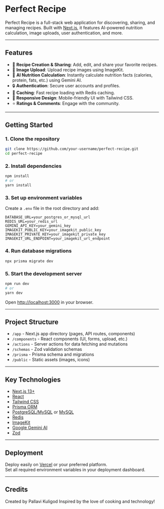 # Perfect Recipe

Perfect Recipe is a full-stack web application for discovering, sharing, and managing recipes. Built with [Next.js](https://nextjs.org), it features AI-powered nutrition calculation, image uploads, user authentication, and more.

---

## Features

- 🥗 **Recipe Creation & Sharing**: Add, edit, and share your favorite recipes.
- 📸 **Image Upload**: Upload recipe images using ImageKit.
- 🤖 **AI Nutrition Calculation**: Instantly calculate nutrition facts (calories, protein, fats, etc.) using Gemini AI.
- 🔒 **Authentication**: Secure user accounts and profiles.
- 💾 **Caching**: Fast recipe loading with Redis caching.
- 📱 **Responsive Design**: Mobile-friendly UI with Tailwind CSS.
- ⭐ **Ratings & Comments**: Engage with the community.

---

## Getting Started

### 1. Clone the repository

```bash
git clone https://github.com/your-username/perfect-recipe.git
cd perfect-recipe
```

### 2. Install dependencies

```bash
npm install
# or
yarn install
```

### 3. Set up environment variables

Create a `.env` file in the root directory and add:

```
DATABASE_URL=your_postgres_or_mysql_url
REDIS_URL=your_redis_url
GEMINI_API_KEY=your_gemini_key
IMAGEKIT_PUBLIC_KEY=your_imagekit_public_key
IMAGEKIT_PRIVATE_KEY=your_imagekit_private_key
IMAGEKIT_URL_ENDPOINT=your_imagekit_url_endpoint
```

### 4. Run database migrations

```bash
npx prisma migrate dev
```

### 5. Start the development server

```bash
npm run dev
# or
yarn dev
```

Open [http://localhost:3000](http://localhost:3000) in your browser.

---

## Project Structure

- `/app` - Next.js app directory (pages, API routes, components)
- `/components` - React components (UI, forms, upload, etc.)
- `/actions` - Server actions for data fetching and mutations
- `/schemas` - Zod validation schemas
- `/prisma` - Prisma schema and migrations
- `/public` - Static assets (images, icons)

---

## Key Technologies

- [Next.js 13+](https://nextjs.org/)
- [React](https://react.dev/)
- [Tailwind CSS](https://tailwindcss.com/)
- [Prisma ORM](https://www.prisma.io/)
- [PostgreSQL/MySQL](https://www.postgresql.org/) or [MySQL](https://www.mysql.com/)
- [Redis](https://redis.io/)
- [ImageKit](https://imagekit.io/)
- [Google Gemini AI](https://ai.google.dev/)
- [Zod](https://zod.dev/)

---

## Deployment

Deploy easily on [Vercel](https://vercel.com/) or your preferred platform.  
Set all required environment variables in your deployment dashboard.

---



## Credits

Created by Pallavi Kuligod 
Inspired by the love of cooking and technology!